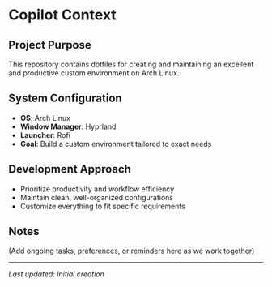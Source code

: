 # Copilot Context

## Project Purpose

This repository contains dotfiles for creating and maintaining an excellent and productive custom environment on Arch Linux.

## System Configuration

- **OS**: Arch Linux
- **Window Manager**: Hyprland
- **Launcher**: Rofi
- **Goal**: Build a custom environment tailored to exact needs

## Development Approach

- Prioritize productivity and workflow efficiency
- Maintain clean, well-organized configurations
- Customize everything to fit specific requirements

## Notes

(Add ongoing tasks, preferences, or reminders here as we work together)

---

*Last updated: Initial creation*
